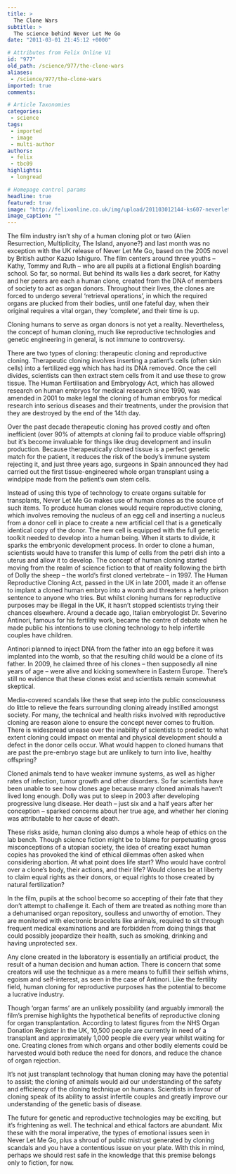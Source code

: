 ```yaml
---
title: >
  The Clone Wars
subtitle: >
  The science behind Never Let Me Go
date: "2011-03-01 21:45:12 +0000"

# Attributes from Felix Online V1
id: "977"
old_path: /science/977/the-clone-wars
aliases:
 - /science/977/the-clone-wars
imported: true
comments:

# Article Taxonomies
categories:
 - science
tags:
 - imported
 - image
 - multi-author
authors:
 - felix
 - tbc09
highlights:
 - longread

# Homepage control params
headline: true
featured: true
image: "http://felixonline.co.uk/img/upload/201103012144-ks607-neverlet.jpg"
image_caption: ""
---
```


The film industry isn’t shy of a human cloning plot or two (Alien Resurrection, Multiplicity, The Island, anyone?) and last month was no exception with the UK release of Never Let Me Go, based on the 2005 novel by British author Kazuo Ishiguro. The film centers around three youths – Kathy, Tommy and Ruth – who are all pupils at a fictional English boarding school. So far, so normal. But behind its walls lies a dark secret, for Kathy and her peers are each a human clone, created from the DNA of members of society to act as organ donors. Throughout their lives, the clones are forced to undergo several ‘retrieval operations’, in which the required organs are plucked from their bodies, until one fateful day, when their original requires a vital organ, they ‘complete’, and their time is up.

Cloning humans to serve as organ donors is not yet a reality. Nevertheless, the concept of human cloning, much like reproductive technologies and genetic engineering in general, is not immune to controversy.

There are two types of cloning: therapeutic cloning and reproductive cloning. Therapeutic cloning involves inserting a patient’s cells (often skin cells) into a fertilized egg which has had its DNA removed. Once the cell divides, scientists can then extract stem cells from it and use these to grow tissue. The Human Fertilisation and Embryology Act, which has allowed research on human embryos for medical research since 1990, was amended in 2001 to make legal the cloning of human embryos for medical research into serious diseases and their treatments, under the provision that they are destroyed by the end of the 14th day.

Over the past decade therapeutic cloning has proved costly and often inefficient (over 90% of attempts at cloning fail to produce viable offspring) but it’s become invaluable for things like drug development and insulin production. Because therapeutically cloned tissue is a perfect genetic match for the patient, it reduces the risk of the body’s immune system rejecting it, and just three years ago, surgeons in Spain announced they had carried out the first tissue-engineered whole organ transplant using a windpipe made from the patient’s own stem cells.

Instead of using this type of technology to create organs suitable for transplants, Never Let Me Go makes use of human clones as the source of such items. To produce human clones would require reproductive cloning, which involves removing the nucleus of an egg cell and inserting a nucleus from a donor cell in place to create a new artificial cell that is a genetically identical copy of the donor. The new cell is equipped with the full genetic toolkit needed to develop into a human being. When it starts to divide, it sparks the embryonic development process. In order to clone a human, scientists would have to transfer this lump of cells from the petri dish into a uterus and allow it to develop. The concept of human cloning started moving from the realm of science fiction to that of reality following the birth of Dolly the sheep – the world’s first cloned vertebrate – in 1997. The Human Reproductive Cloning Act, passed in the UK in late 2001, made it an offense to implant a cloned human embryo into a womb and threatens a hefty prison sentence to anyone who tries. But whilst cloning humans for reproductive purposes may be illegal in the UK, it hasn’t stopped scientists trying their chances elsewhere. Around a decade ago, Italian embryologist Dr. Severino Antinori, famous for his fertility work, became the centre of debate when he made public his intentions to use cloning technology to help infertile couples have children.

Antinori planned to inject DNA from the father into an egg before it was implanted into the womb, so that the resulting child would be a clone of its father. In 2009, he claimed three of his clones – then supposedly all nine years of age – were alive and kicking somewhere in Eastern Europe. There’s still no evidence that these clones exist and scientists remain somewhat skeptical.

Media-covered scandals like these that seep into the public consciousness do little to relieve the fears surrounding cloning already instilled amongst society. For many, the technical and health risks involved with reproductive cloning are reason alone to ensure the concept never comes to fruition. There is widespread unease over the inability of scientists to predict to what extent cloning could impact on mental and physical development should a defect in the donor cells occur. What would happen to cloned humans that are past the pre-embryo stage but are unlikely to turn into live, healthy offspring?

Cloned animals tend to have weaker immune systems, as well as higher rates of infection, tumor growth and other disorders. So far scientists have been unable to see how clones age because many cloned animals haven’t lived long enough. Dolly was put to sleep in 2003 after developing progressive lung disease. Her death – just six and a half years after her conception – sparked concerns about her true age, and whether her cloning was attributable to her cause of death.

These risks aside, human cloning also dumps a whole heap of ethics on the lab bench. Though science fiction might be to blame for perpetuating gross misconceptions of a utopian society, the idea of creating exact human copies has provoked the kind of ethical dilemmas often asked when considering abortion. At what point does life start? Who would have control over a clone’s body, their actions, and their life? Would clones be at liberty to claim equal rights as their donors, or equal rights to those created by natural fertilization?

In the film, pupils at the school become so accepting of their fate that they don’t attempt to challenge it. Each of them are treated as nothing more than a dehumanised organ repository, soulless and unworthy of emotion. They are monitored with electronic bracelets like animals, required to sit through frequent medical examinations and are forbidden from doing things that could possibly jeopardize their health, such as smoking, drinking and having unprotected sex.

Any clone created in the laboratory is essentially an artificial product, the result of a human decision and human action. There is concern that some creators will use the technique as a mere means to fulfill their selfish whims, egoism and self-interest, as seen in the case of Antinori. Like the fertility field, human cloning for reproductive purposes has the potential to become a lucrative industry.

Though ‘organ farms’ are an unlikely possibility (and arguably immoral) the film’s premise highlights the hypothetical benefits of reproductive cloning for organ transplantation. According to latest figures from the NHS Organ Donation Register in the UK, 10,500 people are currently in need of a transplant and approximately 1,000 people die every year whilst waiting for one. Creating clones from which organs and other bodily elements could be harvested would both reduce the need for donors, and reduce the chance of organ rejection.

It’s not just transplant technology that human cloning may have the potential to assist; the cloning of animals would aid our understanding of the safety and efficiency of the cloning technique on humans. Scientists in favour of cloning speak of its ability to assist infertile couples and greatly improve our understanding of the genetic basis of disease.

The future for genetic and reproductive technologies may be exciting, but it’s frightening as well. The technical and ethical factors are abundant. Mix these with the moral imperative, the types of emotional issues seen in Never Let Me Go, plus a shroud of public mistrust generated by cloning scandals and you have a contentious issue on your plate. With this in mind, perhaps we should rest safe in the knowledge that this premise belongs only to fiction, for now.
